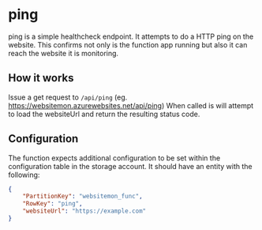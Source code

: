 # ping

ping is a simple healthcheck endpoint.
It attempts to do a HTTP ping on the website.
This confirms not only is the function app running but also it can reach the website it is monitoring.

## How it works

Issue a get request to `/api/ping` (eg. https://websitemon.azurewebsites.net/api/ping)
When called is will attempt to load the websiteUrl and return the resulting status code.

## Configuration

The function expects additional configuration to be set within the configuration table in the storage account.
It should have an entity with the following:

```json
{
    "PartitionKey": "websitemon_func",
    "RowKey": "ping",
    "websiteUrl": "https://example.com"
}
```